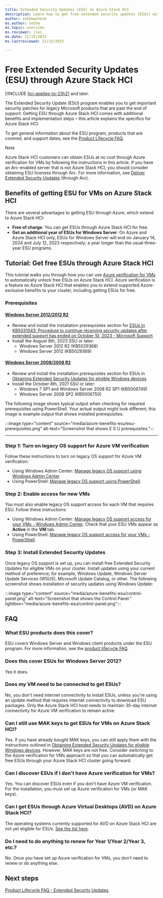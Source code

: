 ```yaml
---
title: Extended Security Updates (ESU) on Azure Stack HCI
description: Learn how to get free extended security updates (ESUs) with Azure VM verification on Azure Stack HCI.
author: sethmanheim
ms.author: sethm
ms.topic: overview
ms.reviewer: jlei
ms.date: 11/15/2023
ms.lastreviewed: 11/15/2023

---
```


# Free Extended Security Updates (ESU) through Azure Stack HCI

[!INCLUDE [hci-applies-to-23h2](../../includes/hci-applies-to-23h2.md)] and later.

The Extended Security Update (ESU) program enables you to get important security patches for legacy Microsoft products that are past the end of support. Getting ESU through Azure Stack HCI comes with additional benefits and implementation steps – this article explains the specifics for Azure Stack HCI.

To get general information about the ESU program, products that are covered, and support dates, see the [Product Lifecycle FAQ](/lifecycle/faq/extended-security-updates#esu-availability-and-end-dates).

> [!NOTE]
> Azure Stack HCI customers can obtain ESUs at no cost through Azure verification for VMs by following the instructions in this article. If you have an Arc-enabled server that is not Azure Stack HCI, you should consider obtaining ESU licenses through Arc. For more information, see [Deliver Extended Security Updates](/azure/azure-arc/servers/deliver-extended-security-updates) (through Arc).

## Benefits of getting ESU for VMs on Azure Stack HCI

There are several advantages to getting ESU through Azure, which extend to Azure Stack HCI:

- **Free of charge**: You can get ESUs through Azure Stack HCI for free.
- **Get an additional year of ESUs for Windows Server**: On Azure and Azure Stack HCI only, ESUs for Windows Server will end on January 14, 2024 and July 12, 2023 respectively; a year longer than the usual three-year ESU programs.

## Tutorial: Get free ESUs through Azure Stack HCI

This tutorial walks you through how you can use [Azure verification for VMs](../deploy/azure-verification.md) to automatically unlock free ESUs on Azure Stack HCI. Azure verification is a feature on Azure Stack HCI that enables you to extend supported Azure-exclusive benefits to your cluster, including getting ESUs for free.

### Prerequisites

#### [Windows Server 2012/2012 R2](#tab/windows-server-2012)

- Review and install the installation prerequisites section for [ESUs in KB5031043: Procedure to continue receiving security updates after extended support has ended on October 10, 2023 - Microsoft Support](https://support.microsoft.com/topic/kb5031043-procedure-to-continue-receiving-security-updates-after-extended-support-has-ended-on-october-10-2023-c1a20132-e34c-402d-96ca-1e785ed51d45).
- Install the August 8th, 2023 SSU or later:
  - Windows Server 2012 R2 (KB5029368)
  - Windows Server 2012 (KB5029369)

#### [Windows Server 2008/2008 R2](#tab/windows-server-2008)

- Review and install the installation prerequisites section for ESUs in [Obtaining Extended Security Updates for eligible Windows devices](https://techcommunity.microsoft.com/t5/windows-it-pro-blog/obtaining-extended-security-updates-for-eligible-windows-devices/ba-p/1167091).
- Install the October 8th, 2021 SSU or later:
  - Windows 7 SP1 and Windows Server 2008 R2 SP1 (KB5006749)
  - Windows Server 2008 SP2 (KB5006750)

The following image shows typical output when checking for required prerequisites using PowerShell. Your actual output might look different; this image is example output that shows installed prerequisites:

:::image type="content" source="media/azure-benefits-esu/esu-prerequisites.png" alt-text="Screenshot that shows E S U prerequisites.":::

---

### Step 1: Turn on legacy OS support for Azure VM verification

Follow these instructions to turn on legacy OS support for Azure VM verification:

- Using Windows Admin Center: [Manage legacy OS support using Windows Admin Center](../deploy/azure-verification.md?tabs=wac#1-turn-on-legacy-os-support-on-the-host).
- Using PowerShell: [Manage legacy OS support using PowerShell](../deploy/azure-verification.md?tabs=azure-ps#1-turn-on-legacy-os-support-on-the-host-1).

### Step 2: Enable access for new VMs

You must also enable legacy OS support access for each VM that requires ESU. Follow these instructions:

- Using Windows Admin Center: [Manage legacy OS support access for your VMs - Windows Admin Center](../deploy/azure-verification.md?tabs=wac#2-enable-access-for-new-vms). Check that your ESU VMs appear as **Active** in the **VM** tab.
- Using PowerShell: [Manage legacy OS support access for your VMs - PowerShell](../deploy/azure-verification.md?tabs=azure-ps#2-enable-access-for-vms).

### Step 3: Install Extended Security Updates

Once legacy OS support is set up, you can install free Extended Security Updates for eligible VMs on your cluster. Install updates using your current method of preference; for example, Windows
Update, Windows Server Update Services (WSUS), Microsoft Update Catalog, or other. The following screenshot shows installation of security updates using Windows Update:

:::image type="content" source="media/azure-benefits-esu/control-panel.png" alt-text="Screenshot that shows the Control Panel." lightbox="media/azure-benefits-esu/control-panel.png":::

## FAQ

### What ESU products does this cover?

ESU covers Windows Server and Windows client products under the ESU program. For more information, see the [product lifecycle FAQ](/lifecycle/faq/extended-security-updates#esu-availability-and-end-dates).

### Does this cover ESUs for Windows Server 2012?

Yes it does.

### Does my VM need to be connected to get ESUs?

No, you don't need internet connectivity to install ESUs, unless you're using an update method that requires internet connectivity to download ESU packages. Only the Azure Stack HCI host needs to maintain 30-day internet connectivity for Azure VM verification to remain active.

### Can I still use MAK keys to get ESUs for VMs on Azure Stack HCI?

Yes. If you have already bought MAK keys, you can still apply them with the instructions outlined in [Obtaining Extended Security Updates for eligible Windows devices](https://techcommunity.microsoft.com/t5/windows-it-pro-blog/obtaining-extended-security-updates-for-eligible-windows-devices/ba-p/1167091). However, MAK keys are not free. Consider switching to the Azure verification for VMs approach so that you can automatically get free ESUs through your Azure Stack HCI cluster going forward.

### Can I discover ESUs if I don't have Azure verification for VMs?

Yes. You can discover ESUs even if you don't have Azure VM verification. For the installation, you must set up Azure verification for VMs (or MAK keys).

### Can I get ESUs through Azure Virtual Desktops (AVD) on Azure Stack HCI?

The operating systems currently supported for AVD on Azure Stack HCI are not yet eligible for ESUs. [See the list here](/azure/virtual-desktop/azure-stack-hci-faq#what-session-host-operating-system-images-does-this-feature-support-).

### Do I need to do anything to renew for Year 1/Year 2/Year 3, etc.?

No. Once you have set up Azure verification for VMs, you don't need to renew or do anything else.

## Next steps

[Product Lifecycle FAQ - Extended Security Updates](/lifecycle/faq/extended-security-updates#esu-availability-and-end-dates).
